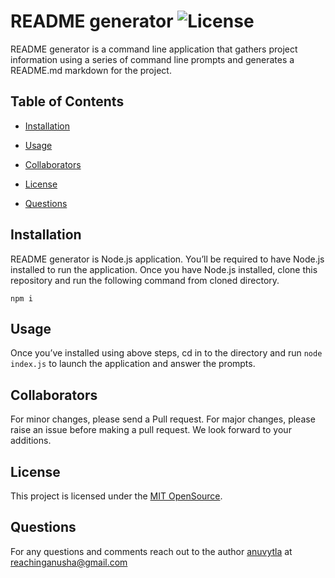 # README generator ![License](https://img.shields.io/badge/License-MIT-yellow.svg)
                        
 README generator is a command line application that gathers project information using a series of command line prompts and generates a README.md markdown for the project.
                        
## Table of Contents
                        
* [Installation](#Installation)
                        
* [Usage](#Usage)
                        
* [Collaborators](#Collaborators)
                        
* [License](#License)
                        
* [Questions](#Questions)
                        
## Installation
                        
README generator is Node.js application. You’ll be required to have Node.js installed to run the application.  Once you have Node.js installed, clone this repository and run the following command from cloned directory.

`npm i`

                        
## Usage
                        
Once you’ve installed using above steps, cd in to the directory and run `node index.js` to launch the application and answer the prompts.
                        
## Collaborators
                        
For minor changes, please send a Pull request. For major changes, please raise an issue before making a pull request. We look forward to your additions.
                        
## License
                        
This project is licensed under the [MIT OpenSource](https://opensource.org/licenses/MIT).
                        
## Questions
                        
For any questions and comments reach out to the author [anuvytla](https://www.github.com/anuvytla) at [reachinganusha@gmail.com](mailto:reachinganusha@gmail.com)